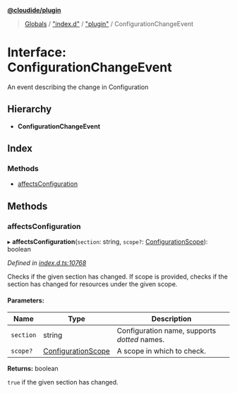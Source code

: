 **[@cloudide/plugin](../README.md)**

> [Globals](../README.md) / ["index.d"](../modules/_index_d_.md) / ["plugin"](../modules/_index_d_._plugin_.md) / ConfigurationChangeEvent

# Interface: ConfigurationChangeEvent

An event describing the change in Configuration

## Hierarchy

* **ConfigurationChangeEvent**

## Index

### Methods

* [affectsConfiguration](_index_d_._plugin_.configurationchangeevent.md#affectsconfiguration)

## Methods

### affectsConfiguration

▸ **affectsConfiguration**(`section`: string, `scope?`: [ConfigurationScope](../modules/_index_d_._plugin_.md#configurationscope)): boolean

*Defined in [index.d.ts:10768](https://github.com/shuyaqian/cloudide-plugin-api/blob/6d83fa1/index.d.ts#L10768)*

Checks if the given section has changed.
If scope is provided, checks if the section has changed for resources under the given scope.

#### Parameters:

Name | Type | Description |
------ | ------ | ------ |
`section` | string | Configuration name, supports _dotted_ names. |
`scope?` | [ConfigurationScope](../modules/_index_d_._plugin_.md#configurationscope) | A scope in which to check. |

**Returns:** boolean

`true` if the given section has changed.
